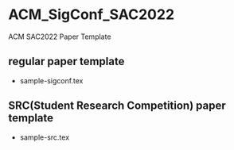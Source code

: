# ACM_SigConf_SAC2022
ACM SAC2022 Paper Template

## regular paper template
- sample-sigconf.tex

## SRC(Student Research Competition) paper template
- sample-src.tex
